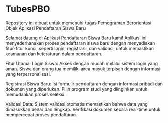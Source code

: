 # TubesPBO
Repository ini dibuat untuk memenuhi tugas Pemograman Berorientasi Objek
Aplikasi Pendaftaran Siswa Baru

Selamat datang di Aplikasi Pendaftaran Siswa Baru kami! Aplikasi ini menyederhanakan proses pendaftaran siswa baru dengan menyediakan fitur-fitur kunci, seperti login, registrasi, dan validasi, untuk memastikan keamanan dan keteraturan dalam pendaftaran.

Fitur Utama:
Login Siswa:
Akses dengan mudah melalui sistem login yang aman.
Siswa dan orang tua memiliki area masuk terpisah dengan informasi yang terpersonalisasi.

Registrasi Siswa Baru:
Isi formulir pendaftaran dengan informasi pribadi dan dokumen yang diperlukan.
Pilih program studi yang diinginkan untuk memudahkan proses seleksi.

Validasi Data:
Sistem validasi otomatis memastikan bahwa data yang dimasukkan benar dan lengkap.
Verifikasi dokumen secara real-time untuk mempercepat proses pendaftaran.
